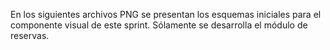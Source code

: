 En los siguientes archivos PNG se presentan los esquemas iniciales para el componente visual de este sprint. Sólamente se desarrolla el módulo de reservas. 
